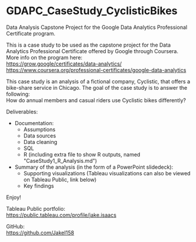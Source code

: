 # GDAPC_CaseStudy_CyclisticBikes
Data Analysis Capstone Project for the Google Data Analytics Professional Certificate program.<br />

This is a case study to be used as the capstone project for the Data Analytics Professional Certificate offered by Google through Coursera. More info on the program here:<br />
https://grow.google/certificates/data-analytics/<br />
https://www.coursera.org/professional-certificates/google-data-analytics

This case study is an analysis of a fictional company, Cyclistic, that offers a bike-share service in Chicago. The goal of the case study is to answer the following:<br />
How do annual members and casual riders use Cyclistic bikes differently?<br />

Deliverables:<br />
- Documentation:
  - Assumptions
  - Data sources
  - Data cleaning
  - SQL
  - R (including extra file to show R outputs, named "CaseStudy1_R_Analysis.md")
- Summary of the analysis (in the form of a PowerPoint slidedeck):
  - Supporting visualizations (Tableau visualizations can also be viewed on Tableau Public, link below)
  - Key findings

Enjoy!

Tableau Public portfolio:<br />
https://public.tableau.com/profile/jake.isaacs

GitHub:<br />
https://github.com/JakeI158
